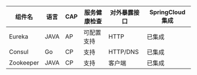 | 组件名    | 语言 | CAP  | 服务健康检查 | 对外暴露接口 | SpringCloud集成 |
| --------- | ---- | ---- | ------------ | ------------ | --------------- |
| Eureka    | JAVA | AP   | 可配置支持   | HTTP         | 已集成          |
| Consul    | Go   | CP   | 支持         | HTTP/DNS     | 已集成          |
| Zookeeper | JAVA | CP   | 支持         | 客户端       | 已集成          |

